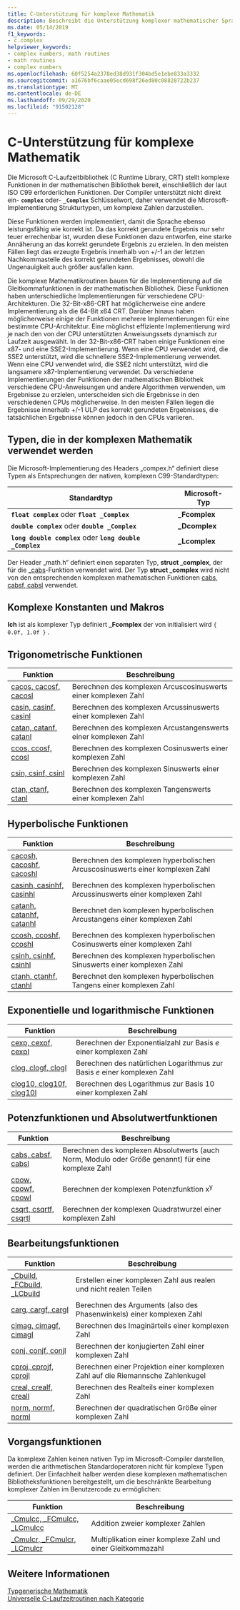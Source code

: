 ```yaml
---
title: C-Unterstützung für komplexe Mathematik
description: Beschreibt die Unterstützung komplexer mathematischer Sprachen in der Microsoft c-Lauf Zeit Bibliothek (CRT)
ms.date: 05/14/2019
f1_keywords:
- c.complex
helpviewer_keywords:
- complex numbers, math routines
- math routines
- complex numbers
ms.openlocfilehash: 60f5254a2378ed38d931f304bd5e1ebe833a3332
ms.sourcegitcommit: a1676bf6caae05ecd698f26ed80c08828722b237
ms.translationtype: MT
ms.contentlocale: de-DE
ms.lasthandoff: 09/29/2020
ms.locfileid: "91502128"
---
```

# <a name="c-complex-math-support"></a>C-Unterstützung für komplexe Mathematik

Die Microsoft C-Laufzeitbibliothek (C Runtime Library, CRT) stellt komplexe Funktionen in der mathematischen Bibliothek bereit, einschließlich der laut ISO C99 erforderlichen Funktionen. Der Compiler unterstützt nicht direkt ein- **`complex`** oder- **`_Complex`** Schlüsselwort, daher verwendet die Microsoft-Implementierung Strukturtypen, um komplexe Zahlen darzustellen.

Diese Funktionen werden implementiert, damit die Sprache ebenso leistungsfähig wie korrekt ist. Da das korrekt gerundete Ergebnis nur sehr teuer errechenbar ist, wurden diese Funktionen dazu entworfen, eine starke Annäherung an das korrekt gerundete Ergebnis zu erzielen. In den meisten Fällen liegt das erzeugte Ergebnis innerhalb von +/-1 an der letzten Nachkommastelle des korrekt gerundeten Ergebnisses, obwohl die Ungenauigkeit auch größer ausfallen kann.

Die komplexe Mathematikroutinen bauen für die Implementierung auf die Gleitkommafunktionen in der mathematischen Bibliothek. Diese Funktionen haben unterschiedliche Implementierungen für verschiedene CPU-Architekturen. Die 32-Bit-x86-CRT hat möglicherweise eine andere Implementierung als die 64-Bit x64 CRT. Darüber hinaus haben möglicherweise einige der Funktionen mehrere Implementierungen für eine bestimmte CPU-Architektur. Eine möglichst effiziente Implementierung wird je nach den von der CPU unterstützten Anweisungssets dynamisch zur Laufzeit ausgewählt. In der 32-Bit-x86-CRT haben einige Funktionen eine x87- und eine SSE2-Implementierung. Wenn eine CPU verwendet wird, die SSE2 unterstützt, wird die schnellere SSE2-Implementierung verwendet. Wenn eine CPU verwendet wird, die SSE2 nicht unterstützt, wird die langsamere x87-Implementierung verwendet. Da verschiedene Implementierungen der Funktionen der mathematischen Bibliothek verschiedene CPU-Anweisungen und andere Algorithmen verwenden, um Ergebnisse zu erzielen, unterscheiden sich die Ergebnisse in den verschiedenen CPUs möglicherweise. In den meisten Fällen liegen die Ergebnisse innerhalb +/-1 ULP des korrekt gerundeten Ergebnisses, die tatsächlichen Ergebnisse können jedoch in den CPUs variieren.

## <a name="types-used-in-complex-math"></a>Typen, die in der komplexen Mathematik verwendet werden

Die Microsoft-Implementierung des Headers „compex.h“ definiert diese Typen als Entsprechungen der nativen, komplexen C99-Standardtypen:

|Standardtyp|Microsoft-Typ|
|-|-|
|**`float complex`** oder **`float _Complex`**|**_Fcomplex**|
|**`double complex`** oder **`double _Complex`**|**_Dcomplex**|
|**`long double complex`** oder **`long double _Complex`**|**_Lcomplex**|

Der Header „math.h“ definiert einen separaten Typ, **struct _complex**, der für die [_cabs](../c-runtime-library/reference/cabs.md)-Funktion verwendet wird. Der Typ **struct _complex** wird nicht von den entsprechenden komplexen mathematischen Funktionen [cabs, cabsf, cabsl](../c-runtime-library/reference/cabs-cabsf-cabsl.md) verwendet.

## <a name="complex-constants-and-macros"></a>Komplexe Konstanten und Makros

**Ich** ist als komplexer Typ definiert **_Fcomplex** der von initialisiert wird `{ 0.0f, 1.0f }` .

## <a name="trigonometric-functions"></a>Trigonometrische Funktionen

|Funktion|Beschreibung|
|-|-|
|[cacos, cacosf, cacosl](../c-runtime-library/reference/cacos-cacosf-cacosl.md)|Berechnen des komplexen Arcuscosinuswerts einer komplexen Zahl|
|[casin, casinf, casinl](../c-runtime-library/reference/casin-casinf-casinl.md)|Berechnen des komplexen Arcussinuswerts einer komplexen Zahl|
|[catan, catanf, catanl](../c-runtime-library/reference/catan-catanf-catanl.md)|Berechnen des komplexen Arcustangenswerts einer komplexen Zahl|
|[ccos, ccosf, ccosl](../c-runtime-library/reference/ccos-ccosf-ccosl.md)|Berechnen des komplexen Cosinuswerts einer komplexen Zahl|
|[csin, csinf, csinl](../c-runtime-library/reference/csin-csinf-csinl.md)|Berechnen des komplexen Sinuswerts einer komplexen Zahl|
|[ctan, ctanf, ctanl](../c-runtime-library/reference/ctan-ctanf-ctanl.md)|Berechnen des komplexen Tangenswerts einer komplexen Zahl|

## <a name="hyperbolic-functions"></a>Hyperbolische Funktionen

|Funktion|Beschreibung|
|-|-|
|[cacosh, cacoshf, cacoshl](../c-runtime-library/reference/cacosh-cacoshf-cacoshl.md)|Berechnen des komplexen hyperbolischen Arcuscosinuswerts einer komplexen Zahl|
|[casinh, casinhf, casinhl](../c-runtime-library/reference/casinh-casinhf-casinhl.md)|Berechnen des komplexen hyperbolischen Arcussinuswerts einer komplexen Zahl|
|[catanh, catanhf, catanhl](../c-runtime-library/reference/catanh-catanhf-catanhl.md)|Berechnet den komplexen hyperbolischen Arcustangens einer komplexen Zahl|
|[ccosh, ccoshf, ccoshl](../c-runtime-library/reference/ccosh-ccoshf-ccoshl.md)|Berechnen des komplexen hyperbolischen Cosinuswerts einer komplexen Zahl|
|[csinh, csinhf, csinhl](../c-runtime-library/reference/csinh-csinhf-csinhl.md)|Berechnen des komplexen hyperbolischen Sinuswerts einer komplexen Zahl|
|[ctanh, ctanhf, ctanhl](../c-runtime-library/reference/ctanh-ctanhf-ctanhl.md)|Berechnet den komplexen hyperbolischen Tangens einer komplexen Zahl|

## <a name="exponential-and-logarithmic-functions"></a>Exponentielle und logarithmische Funktionen

|Funktion|Beschreibung|
|-|-|
|[cexp, cexpf, cexpl](../c-runtime-library/reference/cexp-cexpf-cexpl.md)|Berechnen der Exponentialzahl zur Basis *e* einer komplexen Zahl|
|[clog, clogf, clogl](../c-runtime-library/reference/clog-clogf-clogl.md)|Berechnen des natürlichen Logarithmus zur Basis *e* einer komplexen Zahl|
|[clog10, clog10f, clog10l](../c-runtime-library/reference/clog10-clog10f-clog10l.md)|Berechnen des Logarithmus zur Basis 10 einer komplexen Zahl|

## <a name="power-and-absolute-value-functions"></a>Potenzfunktionen und Absolutwertfunktionen

|Funktion|Beschreibung|
|-|-|
|[cabs, cabsf, cabsl](../c-runtime-library/reference/cabs-cabsf-cabsl.md)|Berechnen des komplexen Absolutwerts (auch Norm, Modulo oder Größe genannt) für eine komplexe Zahl|
|[cpow, cpowf, cpowl](../c-runtime-library/reference/cpow-cpowf-cpowl.md)|Berechnen der komplexen Potenzfunktion x<sup>y</sup>|
|[csqrt, csqrtf, csqrtl](../c-runtime-library/reference/csqrt-csqrtf-csqrtl.md)|Berechnen der komplexen Quadratwurzel einer komplexen Zahl|

## <a name="manipulation-functions"></a>Bearbeitungsfunktionen

|Funktion|Beschreibung|
|-|-|
|[_Cbuild, _FCbuild, _LCbuild](../c-runtime-library/reference/cbuild-fcbuild-lcbuild.md)|Erstellen einer komplexen Zahl aus realen und nicht realen Teilen|
|[carg, cargf, cargl](../c-runtime-library/reference/carg-cargf-cargl.md)|Berechnen des Arguments (also des Phasenwinkels) einer komplexen Zahl|
|[cimag, cimagf, cimagl](../c-runtime-library/reference/cimag-cimagf-cimagl.md)|Berechnen des Imaginärteils einer komplexen Zahl|
|[conj, conjf, conjl](../c-runtime-library/reference/conj-conjf-conjl.md)|Berechnen der konjugierten Zahl einer komplexen Zahl|
|[cproj, cprojf, cprojl](../c-runtime-library/reference/cproj-cprojf-cprojl.md)|Berechnen einer Projektion einer komplexen Zahl auf die Riemannsche Zahlenkugel|
|[creal, crealf, creall](../c-runtime-library/reference/creal-crealf-creall.md)|Berechnen des Realteils einer komplexen Zahl|
|[norm, normf, norml](../c-runtime-library/reference/norm-normf-norml1.md)|Berechnen der quadratischen Größe einer komplexen Zahl|

## <a name="operation-functions"></a>Vorgangsfunktionen

Da komplexe Zahlen keinen nativen Typ im Microsoft-Compiler darstellen, werden die arithmetischen Standardoperatoren nicht für komplexe Typen definiert. Der Einfachheit halber werden diese komplexen mathematischen Bibliotheksfunktionen bereitgestellt, um die beschränkte Bearbeitung komplexer Zahlen im Benutzercode zu ermöglichen:

|Funktion|Beschreibung|
|-|-|
|[_Cmulcc, _FCmulcc, _LCmulcc](../c-runtime-library/reference/cmulcc-fcmulcc-lcmulcc.md)|Addition zweier komplexer Zahlen|
|[_Cmulcr, _FCmulcr, _LCmulcr](../c-runtime-library/reference/cmulcr-fcmulcr-lcmulcr.md)|Multiplikation einer komplexe Zahl und einer Gleitkommazahl|

## <a name="see-also"></a>Weitere Informationen

[Typgenerische Mathematik](tgmath.md)\
[Universelle C-Laufzeitroutinen nach Kategorie](../c-runtime-library/run-time-routines-by-category.md)
